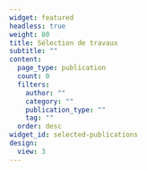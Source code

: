 ```yaml
---
widget: featured
headless: true
weight: 80
title: Sélection de travaux
subtitle: ""
content:
  page_type: publication
  count: 0
  filters:
    author: ""
    category: ""
    publication_type: ""
    tag: ""
  order: desc
widget_id: selected-publications
design:
  view: 3
---
```

